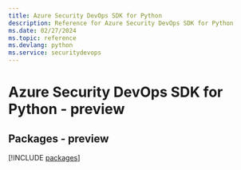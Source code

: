 ```yaml
---
title: Azure Security DevOps SDK for Python
description: Reference for Azure Security DevOps SDK for Python
ms.date: 02/27/2024
ms.topic: reference
ms.devlang: python
ms.service: securitydevops
---
```

# Azure Security DevOps SDK for Python - preview
## Packages - preview
[!INCLUDE [packages](security-devops-index.md)]